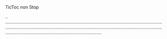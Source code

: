 TicToc non Stop

..
....................................................................................................................................................................................................................................................................................................................................